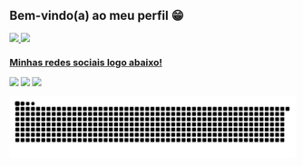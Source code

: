 ## Bem-vindo(a) ao meu perfil 😁

 <div>
  <a href="https://github.com/TheL1ght">
  <img height="180em" src="https://github-readme-stats.vercel.app/api?username=TheL1ght&show_icons=true&theme=tokyonight&include_all_commits=true&count_private=true"/>
  <img height="180em" src="https://github-readme-stats.vercel.app/api/top-langs/?username=TheL1ght&layout=compact&langs_count=6&theme=tokyonight"/>
</div>
  
  ### Minhas redes sociais logo abaixo!
 
<div> 
 <a href="discordapp.com/users/188756521105096704" target="_blank"><img src="https://img.shields.io/badge/Discord-7289DA?style=for-the-badge&logo=discord&logoColor=white" target="_blank"></a> 
  <a href = "mailto:luizclbeirao@gmail.com"><img src="https://img.shields.io/badge/-Gmail-%23333?style=for-the-badge&logo=gmail&logoColor=white" target="_blank"></a>
  <a href="www.linkedin.com/in/luiz-luna/" target="_blank"><img src="https://img.shields.io/badge/-LinkedIn-%230077B5?style=for-the-badge&logo=linkedin&logoColor=white" target="_blank"></a> 
 
  ![Snake animation](https://github.com/TheL1ght/TheL1ght/blob/output/github-contribution-grid-snake.svg)

</div>
